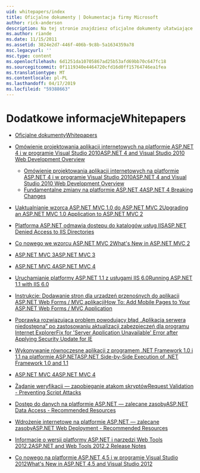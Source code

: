 ```yaml
---
uid: whitepapers/index
title: Oficjalne dokumenty | Dokumentacja firmy Microsoft
author: rick-anderson
description: Na tej stronie znajdziesz oficjalne dokumenty ułatwiające Instalowanie i konfigurowanie programu ASP.NET, a także ułatwiają do pisania aplikacji platformy ASP.NET bezpieczne, szybkie i elastyczne.
ms.author: riande
ms.date: 11/15/2011
ms.assetid: 3824e2d7-446f-406b-9c8b-5a1634359a78
msc.legacyurl: ''
msc.type: content
ms.openlocfilehash: 6d1251da10705867ad25b53afd69bb70c647fc18
ms.sourcegitcommit: 0f1119340e4464720cfd16d0ff15764746ea1fea
ms.translationtype: MT
ms.contentlocale: pl-PL
ms.lasthandoff: 04/17/2019
ms.locfileid: "59388663"
---
```

# <a name="whitepapers"></a><span data-ttu-id="71d44-103">Dodatkowe informacje</span><span class="sxs-lookup"><span data-stu-id="71d44-103">Whitepapers</span></span>

- [<span data-ttu-id="71d44-104">Oficjalne dokumenty</span><span class="sxs-lookup"><span data-stu-id="71d44-104">Whitepapers</span></span>](overview.md)
- [<span data-ttu-id="71d44-105">Omówienie projektowania aplikacji internetowych na platformie ASP.NET 4 i w programie Visual Studio 2010</span><span class="sxs-lookup"><span data-stu-id="71d44-105">ASP.NET 4 and Visual Studio 2010 Web Development Overview</span></span>](aspnet4/index.md)

    - [<span data-ttu-id="71d44-106">Omówienie projektowania aplikacji internetowych na platformie ASP.NET 4 i w programie Visual Studio 2010</span><span class="sxs-lookup"><span data-stu-id="71d44-106">ASP.NET 4 and Visual Studio 2010 Web Development Overview</span></span>](aspnet4/overview.md)
    - [<span data-ttu-id="71d44-107">Fundamentalne zmiany na platformie ASP.NET 4</span><span class="sxs-lookup"><span data-stu-id="71d44-107">ASP.NET 4 Breaking Changes</span></span>](aspnet4/breaking-changes.md)
- [<span data-ttu-id="71d44-108">Uaktualnianie wzorca ASP.NET MVC 1.0 do ASP.NET MVC 2</span><span class="sxs-lookup"><span data-stu-id="71d44-108">Upgrading an ASP.NET MVC 1.0 Application to ASP.NET MVC 2</span></span>](aspnet-mvc2-upgrade-notes.md)
- [<span data-ttu-id="71d44-109">Platforma ASP.NET odmawia dostępu do katalogów usług IIS</span><span class="sxs-lookup"><span data-stu-id="71d44-109">ASP.NET Denied Access to IIS Directories</span></span>](denied-access-to-iis-directories.md)
- [<span data-ttu-id="71d44-110">Co nowego we wzorcu ASP.NET MVC 2</span><span class="sxs-lookup"><span data-stu-id="71d44-110">What's New in ASP.NET MVC 2</span></span>](what-is-new-in-aspnet-mvc.md)
- [<span data-ttu-id="71d44-111">ASP.NET MVC 3</span><span class="sxs-lookup"><span data-stu-id="71d44-111">ASP.NET MVC 3</span></span>](mvc3-release-notes.md)
- [<span data-ttu-id="71d44-112">ASP.NET MVC 4</span><span class="sxs-lookup"><span data-stu-id="71d44-112">ASP.NET MVC 4</span></span>](mvc4-beta-release-notes.md)
- [<span data-ttu-id="71d44-113">Uruchamianie platformy ASP.NET 1.1 z usługami IIS 6.0</span><span class="sxs-lookup"><span data-stu-id="71d44-113">Running ASP.NET 1.1 with IIS 6.0</span></span>](aspnet-and-iis6.md)
- [<span data-ttu-id="71d44-114">Instrukcje: Dodawanie stron dla urządzeń przenośnych do aplikacji ASP.NET Web Forms / MVC aplikacji</span><span class="sxs-lookup"><span data-stu-id="71d44-114">How To: Add Mobile Pages to Your ASP.NET Web Forms / MVC Application</span></span>](add-mobile-pages-to-your-aspnet-web-forms-mvc-application.md)
- [<span data-ttu-id="71d44-115">Poprawka rozwiązująca problem powodujący błąd „Aplikacja serwera niedostępna” po zastosowaniu aktualizacji zabezpieczeń dla programu Internet Explorer</span><span class="sxs-lookup"><span data-stu-id="71d44-115">Fix for 'Server Application Unavailable' Error after Applying Security Update for IE</span></span>](ms03-32-issue.md)
- [<span data-ttu-id="71d44-116">Wykonywanie równoczesne aplikacji z programem .NET Framework 1.0 i 1.1 na platformie ASP.NET</span><span class="sxs-lookup"><span data-stu-id="71d44-116">ASP.NET Side-by-Side Execution of .NET Framework 1.0 and 1.1</span></span>](side-by-side-with-10.md)
- [<span data-ttu-id="71d44-117">ASP.NET MVC 4</span><span class="sxs-lookup"><span data-stu-id="71d44-117">ASP.NET MVC 4</span></span>](mvc4-release-notes.md)
- [<span data-ttu-id="71d44-118">Żądanie weryfikacji — zapobieganie atakom skryptów</span><span class="sxs-lookup"><span data-stu-id="71d44-118">Request Validation - Preventing Script Attacks</span></span>](request-validation.md)
- [<span data-ttu-id="71d44-119">Dostęp do danych na platformie ASP.NET — zalecane zasoby</span><span class="sxs-lookup"><span data-stu-id="71d44-119">ASP.NET Data Access - Recommended Resources</span></span>](aspnet-data-access-content-map.md)
- [<span data-ttu-id="71d44-120">Wdrożenie internetowe na platformie ASP.NET — zalecane zasoby</span><span class="sxs-lookup"><span data-stu-id="71d44-120">ASP.NET Web Deployment - Recommended Resources</span></span>](aspnet-web-deployment-content-map.md)
- [<span data-ttu-id="71d44-121">Informacje o wersji platformy ASP.NET i narzędzi Web Tools 2012.2</span><span class="sxs-lookup"><span data-stu-id="71d44-121">ASP.NET and Web Tools 2012.2 Release Notes</span></span>](aspnet-and-web-tools-20122-release-notes.md)
- [<span data-ttu-id="71d44-122">Co nowego na platformie ASP.NET 4.5 i w programie Visual Studio 2012</span><span class="sxs-lookup"><span data-stu-id="71d44-122">What's New in ASP.NET 4.5 and Visual Studio 2012</span></span>](whats-new-in-aspnet-45-and-visual-studio-2012.md)
